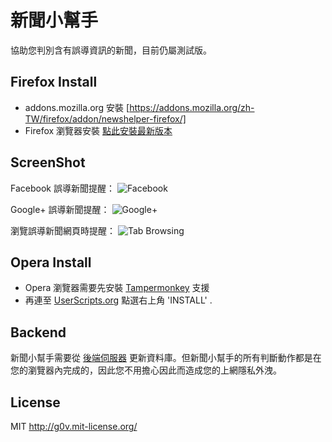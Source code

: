新聞小幫手
==========
協助您判別含有誤導資訊的新聞，目前仍屬測試版。


Firefox Install
--------
* addons.mozilla.org 安裝 [https://addons.mozilla.org/zh-TW/firefox/addon/newshelper-firefox/]
* Firefox 瀏覽器安裝 [點此安裝最新版本](http://racklin.github.io/newshelper-firefox/newshelper-firefox.xpi)

ScreenShot
--------
Facebook 誤導新聞提醒：
![Facebook](http://racklin.github.io/newshelper-firefox/screenshot1.png)

Google+ 誤導新聞提醒：
![Google+](http://racklin.github.io/newshelper-firefox/screenshot3.png)

瀏覽誤導新聞網頁時提醒：
![Tab Browsing](http://racklin.github.io/newshelper-firefox/screenshot2.png)

Opera Install
--------
* Opera 瀏覽器需要先安裝 [Tampermonkey](https://addons.opera.com/en/extensions/details/tampermonkey-beta://addons.opera.com/en/extensions/details/tampermonkey-beta/) 支援
* 再連至 [UserScripts.org](http://userscripts.org/scripts/show/176144) 點選右上角 'INSTALL' .


Backend
-------
新聞小幫手需要從 [後端伺服器](https://github.com/g0v/newshelper-backend) 更新資料庫。但新聞小幫手的所有判斷動作都是在您的瀏覽器內完成的，因此您不用擔心因此而造成您的上網隱私外洩。


License
-------
MIT http://g0v.mit-license.org/

